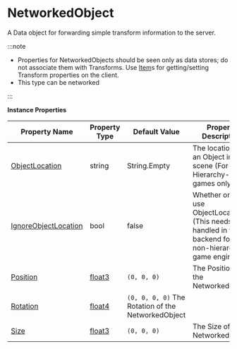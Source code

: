 # NetworkedObject

A Data object for forwarding simple transform information to the server.

:::note

+ Properties for NetworkedObjects should be seen only as data stores; do not associate them with Transforms. Use [Item](../item/index.md)s for getting/setting Transform properties on the client.
+ This type can be networked

:::

**Instance Properties**

Property Name | Property Type | Default Value | Property Description
--- | --- | --- | ---
[ObjectLocation](objectlocation.md) | string | String.Empty | The location of an Object in a scene (For Hierarchy-based games only).
[IgnoreObjectLocation](ignoreobjectlocation.md) | bool | false | Whether or not to use ObjectLocation (This needs to be handled in the backend for non-hierarchy game engines).
[Position](position.md) | [float3](../float3/index.md) | `(0, 0, 0)` | The Position of the NetworkedObject
[Rotation](rotation.md) | [float4](../float4/index.md) | `(0, 0, 0, 0)` The Rotation of the NetworkedObject
[Size](size.md) | [float3](../float3/index.md) | `(0, 0, 0)` | The Size of the NetworkedObject